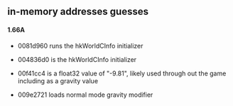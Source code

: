 ## in-memory addresses guesses

#### 1.66A
- 0081d960 runs the hkWorldCInfo initializer
- 004836d0 is the hkWorldCInfo initializer
- 00f41cc4 is a float32 value of "-9.81", likely used through out the game including as a gravity value

- 009e2721 loads normal mode gravity modifier
